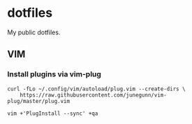 # dotfiles

My public dotfiles.


## VIM

### Install plugins via vim-plug

```shell
curl -fLo ~/.config/vim/autoload/plug.vim --create-dirs \
    https://raw.githubusercontent.com/junegunn/vim-plug/master/plug.vim
```

```shell
vim +'PlugInstall --sync' +qa
```

